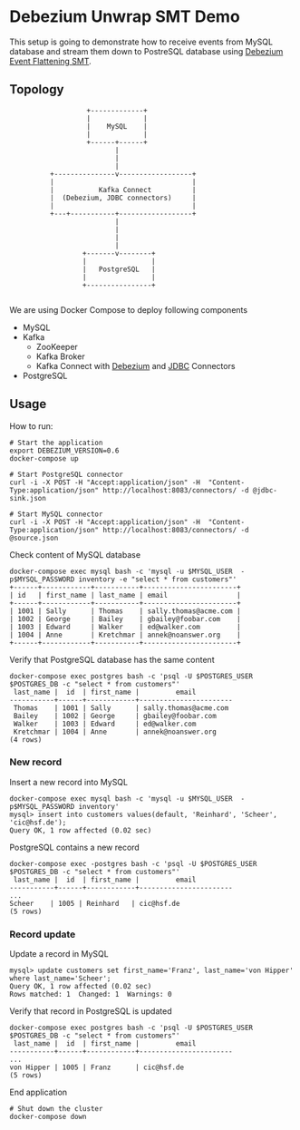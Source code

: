 # Debezium Unwrap SMT Demo

This setup is going to demonstrate how to receive events from MySQL database and stream them down to PostreSQL database using [Debezium Event Flattening SMT](http://debezium.io/docs/configuration/event-flattening/).


## Topology

```
                   +-------------+
                   |             |
                   |    MySQL    |
                   |             |
                   +------+------+
                          |
                          |
                          |
          +---------------v------------------+
          |                                  |
          |           Kafka Connect          |
          |  (Debezium, JDBC connectors)     |
          |                                  |
          +---+-----------+------------------+
                          |
                          |
                          |
                          |
                  +-------v--------+
                  |                |
                  |   PostgreSQL   |
                  |                |
                  +----------------+


```
We are using Docker Compose to deploy following components
* MySQL
* Kafka
  * ZooKeeper
  * Kafka Broker
  * Kafka Connect with [Debezium](http://debezium.io/) and  [JDBC](https://github.com/confluentinc/kafka-connect-jdbc) Connectors
* PostgreSQL

## Usage
How to run:

```shell
# Start the application
export DEBEZIUM_VERSION=0.6
docker-compose up

# Start PostgreSQL connector
curl -i -X POST -H "Accept:application/json" -H  "Content-Type:application/json" http://localhost:8083/connectors/ -d @jdbc-sink.json

# Start MySQL connector
curl -i -X POST -H "Accept:application/json" -H  "Content-Type:application/json" http://localhost:8083/connectors/ -d @source.json
```

Check content of MySQL database
```shell
docker-compose exec mysql bash -c 'mysql -u $MYSQL_USER  -p$MYSQL_PASSWORD inventory -e "select * from customers"'
+------+------------+-----------+-----------------------+
| id   | first_name | last_name | email                 |
+------+------------+-----------+-----------------------+
| 1001 | Sally      | Thomas    | sally.thomas@acme.com |
| 1002 | George     | Bailey    | gbailey@foobar.com    |
| 1003 | Edward     | Walker    | ed@walker.com         |
| 1004 | Anne       | Kretchmar | annek@noanswer.org    |
+------+------------+-----------+-----------------------+
```

Verify that PostgreSQL database has the same content
```shell
docker-compose exec postgres bash -c 'psql -U $POSTGRES_USER $POSTGRES_DB -c "select * from customers"'
 last_name |  id  | first_name |         email         
-----------+------+------------+-----------------------
 Thomas    | 1001 | Sally      | sally.thomas@acme.com
 Bailey    | 1002 | George     | gbailey@foobar.com
 Walker    | 1003 | Edward     | ed@walker.com
 Kretchmar | 1004 | Anne       | annek@noanswer.org
(4 rows)
```
### New record
Insert a new record into MySQL
```shell
docker-compose exec mysql bash -c 'mysql -u $MYSQL_USER  -p$MYSQL_PASSWORD inventory'
mysql> insert into customers values(default, 'Reinhard', 'Scheer', 'cic@hsf.de');
Query OK, 1 row affected (0.02 sec)
```

PostgreSQL contains a new record
```shell
docker-compose exec -postgres bash -c 'psql -U $POSTGRES_USER $POSTGRES_DB -c "select * from customers"'
 last_name |  id  | first_name |         email         
-----------+------+------------+-----------------------
...
Scheer    | 1005 | Reinhard   | cic@hsf.de
(5 rows)
```

### Record update
Update a record in MySQL
```shell
mysql> update customers set first_name='Franz', last_name='von Hipper' where last_name='Scheer';
Query OK, 1 row affected (0.02 sec)
Rows matched: 1  Changed: 1  Warnings: 0
```

Verify that record in PostgreSQL is updated
```shell
docker-compose exec postgres bash -c 'psql -U $POSTGRES_USER $POSTGRES_DB -c "select * from customers"'
 last_name |  id  | first_name |         email         
-----------+------+------------+-----------------------
...
von Hipper | 1005 | Franz      | cic@hsf.de
(5 rows)
```

End application
```shell
# Shut down the cluster
docker-compose down
```

